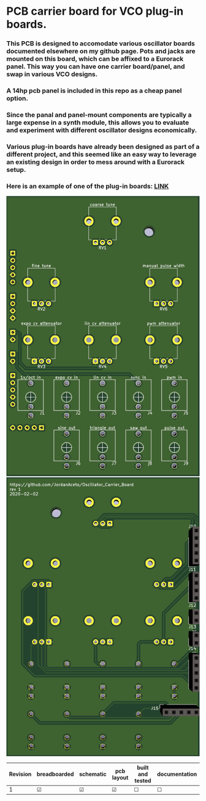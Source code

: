 # PCB carrier board for VCO plug-in boards.

### This PCB is designed to accomodate various oscillator boards documented elsewhere on my github page. Pots and jacks are mounted on this board, which can be affixed to a Eurorack panel. This way you can have one carrier board/panel, and swap in various VCO designs. 

### A 14hp pcb panel is included in this repo as a cheap panel option.

### Since the panal and panel-mount components are typically a large expense in a synth module, this allows you to evaluate and experiment with different oscillator designs economically.

### Various plug-in boards have already been designed as part of a different project, and this seemed like an easy way to leverage an existing design in order to mess around with a Eurorack setup.

### Here is an example of one of the plug-in boards: [LINK](https://github.com/JordanAceto/CEM3340_VCO "CEM3340 VCO")

![PCB Front](./pics/pcb_front.png) ![PCB Rear](./pics/pcb_rear.png)

Revision | breadboarded | schematic | pcb layout | built and tested | documentation
------|--------------|-----------|------------|------------------|---------------
1       | &#9745; | &#9745; | &#9745; | &#9744; | &#9744; 